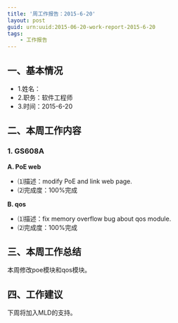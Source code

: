 ```yaml
---
title: '周工作报告：2015-6-20'
layout: post
guid: urn:uuid:2015-06-20-work-report-2015-6-20
tags:
    - 工作报告
---
```


## 一、基本情况

 - 1.姓名：
 - 2.职务：软件工程师
 - 3.时间：2015-6-20

## 二、本周工作内容

### 1. GS608A

**A. PoE web**

 - ⑴描述：modify PoE and link web page.
 - ⑵完成度：100%完成
 
**B. qos**

 - ⑴描述：fix memory overflow bug about qos module.
 - ⑵完成度：100%完成

## 三、本周工作总结

本周修改poe模块和qos模块。

## 四、工作建议

下周将加入MLD的支持。
